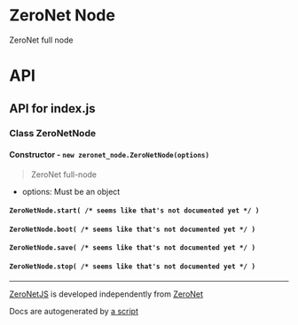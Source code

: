 # ZeroNet Node

ZeroNet full node

# API

## API for index.js

### Class ZeroNetNode

#### Constructor - `new zeronet_node.ZeroNetNode(options)`

 > ZeroNet full-node

 - options: Must be an object

#### `ZeroNetNode.start( /* seems like that's not documented yet */ )`

#### `ZeroNetNode.boot( /* seems like that's not documented yet */ )`

#### `ZeroNetNode.save( /* seems like that's not documented yet */ )`

#### `ZeroNetNode.stop( /* seems like that's not documented yet */ )`

-----

[ZeroNetJS](github.com/ZeroNetJS) is developed independently from [ZeroNet](github.com/HelloZeroNet)

Docs are autogenerated by [a script](/docs-gen/lib/index.js?raw=true)
